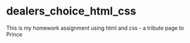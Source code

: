# dealers_choice_html_css
This is my homework assignment using html and css - a tribute page to Prince
